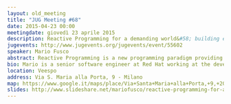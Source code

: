 ```yaml
---
layout: old_meeting
title: "JUG Meeting #68"
date: 2015-04-23 00:00
meetingdate: giovedì 23 aprile 2015
description: Reactive Programming for a demanding world&#58; building event-driven and responsive applications with RxJava
jugevents: http://www.jugevents.org/jugevents/event/55602
speaker: Mario Fusco
abstract: Reactive Programming is a new programming paradigm providing an higher level abstraction to build event-driven, scalable, resilient and responsive applications. Its main idea is extending the observer pattern to support sequences of data/events and adds operators allowing to compose those sequences together in a declarative and functional style. In this talk we'll go over reactive programming principles and then dive into implementation level details showing in a live coding session how to develop a reactive application using RxJava, a library for composing behaviors applied to event streams.
bio: Mario is a senior software engineer at Red Hat working at the development of the core of Drools, the JBoss rule engine. He has a huge experience as Java developer having been involved in (and often leading) many enterprise level projects in several industries ranging from media companies to the financial sector. Among his interests there are also functional programming and Domain Specific Languages. He is also the co-author of "Java 8 in Action" published by Manning.
location: Veespo
address: Via S. Maria alla Porta, 9 - Milano
map: https://www.google.it/maps/place/Via+Santa+Maria+alla+Porta,+9,+20123+Milano/@45.4664129,9.1817829,17z/data=!4m2!3m1!1s0x4786c153a8292d05:0x4c6f0a73c08286b9
slides: http://www.slideshare.net/mariofusco/reactive-programming-for-a-demanding-world-building-eventdriven-and-responsive-applications-with-rxjava
---
```

